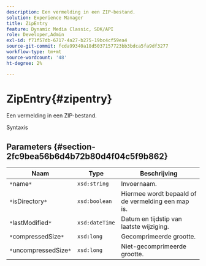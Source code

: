 ```yaml
---
description: Een vermelding in een ZIP-bestand.
solution: Experience Manager
title: ZipEntry
feature: Dynamic Media Classic, SDK/API
role: Developer,Admin
exl-id: f71f57db-6717-4a27-b275-19bc4cf59ea4
source-git-commit: fcda99340a18d5037157723bb3bdca5fa9df3277
workflow-type: tm+mt
source-wordcount: '48'
ht-degree: 2%

---
```


# ZipEntry{#zipentry}

Een vermelding in een ZIP-bestand.

Syntaxis

## Parameters {#section-2fc9bea56b6d4b72b80d4f04c5f9b862}

| Naam | Type | Beschrijving |
|---|---|---|
| `*`name`*` | `xsd:string` | Invoernaam. |
| `*`isDirectory`*` | `xsd:boolean` | Hiermee wordt bepaald of de vermelding een map is. |
| `*`lastModified`*` | `xsd:dateTime` | Datum en tijdstip van laatste wijziging. |
| `*`compressedSize`*` | `xsd:long` | Gecomprimeerde grootte. |
| `*`uncompressedSize`*` | `xsd:long` | Niet-gecomprimeerde grootte. |
